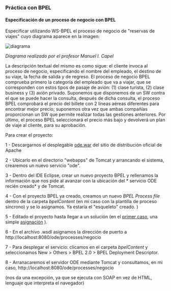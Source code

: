 ### Práctica con BPEL
#### Especificación de un proceso de negocio con BPEL

Especificar utilizando WS-BPEL el proceso de negocio de "reservas de viajes" cuyo diagrama aparece en la imagen: 

![diagrama](http://i.imgur.com/IaOHt6G.png) 

*Diagrama realizado por el profesor Manuel I. Capel*


La descripción textual del mismo es como sigue: el cliente invoca al proceso de negocio, especificando el nombre del empleado, el destino de su viaje, la fecha de salida y de regreso. El proceso de negocio BPEL comprueba primero la categoría del empleado que va a viajar, que se corresponden con estos tipos de pasaje de avión: (1) clase turista, (2) clase business y (3) avión privado. Suponemos que disponemos de un SW contra el que se puede hacer la consulta, después de dicha consulta, el proceso BPEL comprobará el precio del billete con 2 líneas aéreas diferentes para encontrar mejor precio; suponemos otra vez que ambas compañías proporcionan un SW que permite realizar todas las gestiones anteriores. Por último, el proceso BPEL seleccionará el precio más bajo y devolverá un plan de viaje al cliente, para su aprobación. 



Para crear el proyecto:

1 - Descargarnos el desplegable [ode.war](http://www.apache.org/dyn/closer.cgi/ode/apache-ode-war-1.3.6.zip) del sitio de distribución oficial de Apache

2 - Ubicarlo en el directorio "webapps" de Tomcat y arrancando el sistema, crearemos un nuevo servicio "ode".

3 - Dentro del IDE Eclipse, crear un nuevo proyecto BPEL y rellenamos la información que nos pide al avanzar con la ubicación del * servicio ODE recién creado* y de Tomcat.

4 - Con el proyecto BPEL ya creado, creamos un nuevo *BPEL Process file* dentro de la carpeta *bpelContent* (en mi caso con la plantilla de proceso síncrono) y se lo asignamos. Ya estaría el "esqueleto" creado. )

5 - Editado el proyecto hasta llegar a un solución (en el [primer caso](), una simple [asignación]() ).

6 - En el archivo .wsdl asignamos la dirección de puerto a http://localhost:8080/ode/processes/negocio

7 - Para desplegar el servicio: clicamos en el carpeta *bpelContent* y seleccionamos New > Others > BPEL 2.0 > BPEL Deployment Descriptor.

8 - Arranacaremos el servidor ODE mediante Tomcat y consultamos, en mi caso, http://localhost:8080/ode/processes/negocio

(nos da una excepción, ya que se ejecuta con SOAP en vez de HTML, lenguaje que interpreta el navegador)



